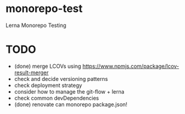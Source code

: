 # monorepo-test
Lerna Monorepo Testing

# TODO

- (done) merge LCOVs using https://www.npmjs.com/package/lcov-result-merger
- check and decide versioning patterns
- check deployment strategy
- consider how to manage the git-flow + lerna
- check common devDependencies
- (done) renovate can monorepo package.json!